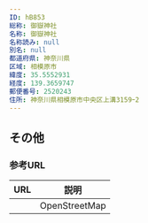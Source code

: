 ```yaml
---
ID: hB853
総称: 御嶽神社
名称: 御嶽神社
名称読み: null
別名: null
都道府県: 神奈川県
区域: 相模原市
緯度: 35.5552931
経度: 139.3659747
郵便番号: 2520243
住所: 神奈川県相模原市中央区上溝3159ｰ2
---
```


## その他

### 参考URL

| URL | 説明          |
| --- | ------------- |
|     | OpenStreetMap |

